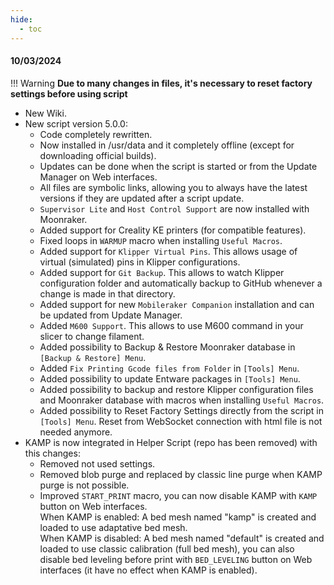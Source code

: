 ```yaml
---
hide:
  - toc
---
```

#### 10/03/2024

!!! Warning
    **Due to many changes in files, it's necessary to reset factory settings before using script**

  - New Wiki.
  - New script version 5.0.0:
    * Code completely rewritten.
    * Now installed in /usr/data and it completely offline (except for downloading official builds).
    * Updates can be done when the script is started or from the Update Manager on Web interfaces.
    * All files are symbolic links, allowing you to always have the latest versions if they are updated after a script update.
    * `Supervisor Lite` and `Host Control Support` are now installed with Moonraker.
    * Added support for Creality KE printers (for compatible features).
    * Fixed loops in `WARMUP` macro when installing `Useful Macros`.
    * Added support for `Klipper Virtual Pins`. This allows usage of virtual (simulated) pins in Klipper configurations.
    * Added support for `Git Backup`. This allows to watch Klipper configuration folder and automatically backup to GitHub whenever a change is made in that directory.
    * Added support for new `Mobileraker Companion` installation and can be updated from Update Manager.
    * Added `M600 Support`. This allows to use M600 command in your slicer to change filament.
    * Added possibility to Backup & Restore Moonraker database in `[Backup & Restore] Menu`.
    * Added `Fix Printing Gcode files from Folder` in `[Tools] Menu`.
    * Added possibility to update Entware packages in `[Tools] Menu`.
    * Added possibility to backup and restore Klipper configuration files and Moonraker database with macros when installing `Useful Macros`.
    * Added possibility to Reset Factory Settings directly from the script in `[Tools] Menu`. Reset from WebSocket connection with html file is not needed anymore.
  - KAMP is now integrated in Helper Script (repo has been removed) with this changes:
    * Removed not used settings.
    * Removed blob purge and replaced by classic line purge when KAMP purge is not possible.
    * Improved `START_PRINT` macro, you can now disable KAMP with `KAMP` button on Web interfaces.<br>
      When KAMP is enabled: A bed mesh named "kamp" is created and loaded to use adaptative bed mesh.<br>
      When KAMP is disabled: A bed mesh named "default" is created and loaded to use classic calibration (full bed mesh), you can also disable bed leveling before print with `BED_LEVELING` button on Web interfaces (it have no effect when KAMP is enabled).

<br />

